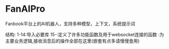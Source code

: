 # FanAIPro
Fanbook平台上的AI机器人，支持多种模型，上下文，系统提示词

结构:
1-14:导入必要库
15-:定义了许多功能函数及用于websocket连接的函数
:为主要业务逻辑,接收消息后的操作全部在这里(嵌套有点多请慢慢食用)
